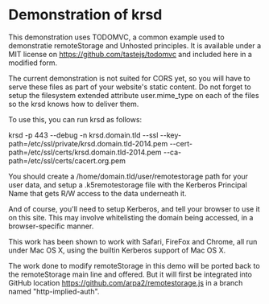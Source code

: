 # Demonstration of krsd

This demonstration uses TODOMVC, a common example used to demonstratie
remoteStorage and Unhosted principles.  It is available under a MIT
license on https://github.com/tastejs/todomvc and included here in a
modified form.

The current demonstration is not suited for CORS yet, so you will have
to serve these files as part of your website's static content.  Do not
forget to setup the filesystem extended attribute user.mime_type on
each of the files so the krsd knows how to deliver them.

To use this, you can run krsd as follows:

krsd -p 443 --debug -n krsd.domain.tld --ssl --key-path=/etc/ssl/private/krsd.domain.tld-2014.pem --cert-path=/etc/ssl/certs/krsd.domain.tld-2014.pem --ca-path=/etc/ssl/certs/cacert.org.pem

You should create a /home/domain.tld/user/remotestorage path for your user data,
and setup a .k5remotestorage file with the Kerberos Principal Name that gets
R/W access to the data underneath it.

And of course, you'll need to setup Kerberos, and tell your browser to
use it on this site.  This may involve whitelisting the domain being
accessed, in a browser-specific manner.

This work has been shown to work with Safari, FireFox and Chrome, all run
under Mac OS X, using the builtin Kerberos support of Mac OS X.

The work done to modify remoteStorage in this demo will be ported back to
the remoteStorage main line and offered.  But it will first be integrated
into GitHub location https://github.com/arpa2/remotestorage.js in a branch
named "http-implied-auth".


